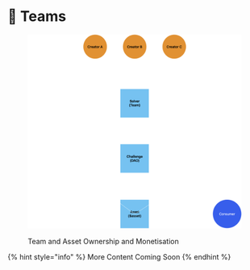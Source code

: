 # 👬 Teams

<figure><img src="../.gitbook/assets/Team and Asset ownership.png" alt=""><figcaption><p>Team and Asset Ownership and Monetisation </p></figcaption></figure>

{% hint style="info" %}
More Content Coming Soon
{% endhint %}
